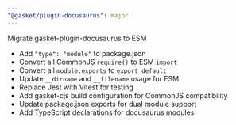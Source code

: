 ```yaml
---
"@gasket/plugin-docusaurus": major
---
```


Migrate gasket-plugin-docusaurus to ESM

- Add `"type": "module"` to package.json
- Convert all CommonJS `require()` to ESM `import`
- Convert all `module.exports` to `export default`
- Update `__dirname` and `__filename` usage for ESM
- Replace Jest with Vitest for testing
- Add gasket-cjs build configuration for CommonJS compatibility
- Update package.json exports for dual module support
- Add TypeScript declarations for docusaurus modules
